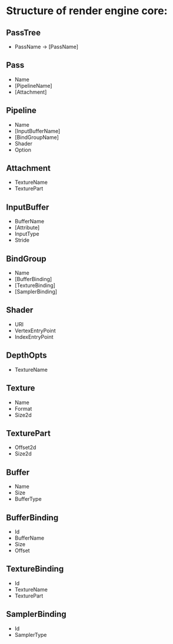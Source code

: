 # Structure of render engine core:

## PassTree
- PassName -> [PassName]

## Pass
- Name
- [PipelineName]
- [Attachment]

## Pipeline
- Name
- [InputBufferName]
- [BindGroupName]
- Shader
- Option<DepthOpts>

## Attachment
- TextureName
- TexturePart

## InputBuffer
- BufferName
- [Attribute]
- InputType
- Stride

## BindGroup
- Name
- [BufferBinding]
- [TextureBinding]
- [SamplerBinding]

## Shader
- URI
- VertexEntryPoint
- IndexEntryPoint

## DepthOpts
- TextureName

## Texture
- Name
- Format
- Size2d

## TexturePart
- Offset2d
- Size2d

## Buffer
- Name
- Size
- BufferType

## BufferBinding
- Id
- BufferName
- Size
- Offset

## TextureBinding
- Id
- TextureName
- TexturePart

## SamplerBinding
- Id
- SamplerType